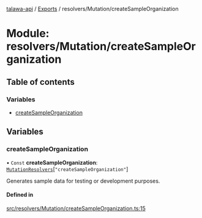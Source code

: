 [talawa-api](../README.md) / [Exports](../modules.md) / resolvers/Mutation/createSampleOrganization

# Module: resolvers/Mutation/createSampleOrganization

## Table of contents

### Variables

- [createSampleOrganization](resolvers_Mutation_createSampleOrganization.md#createsampleorganization)

## Variables

### createSampleOrganization

• `Const` **createSampleOrganization**: [`MutationResolvers`](types_generatedGraphQLTypes.md#mutationresolvers)[``"createSampleOrganization"``]

Generates sample data for testing or development purposes.

#### Defined in

[src/resolvers/Mutation/createSampleOrganization.ts:15](https://github.com/PalisadoesFoundation/talawa-api/blob/ae7aa4f/src/resolvers/Mutation/createSampleOrganization.ts#L15)
